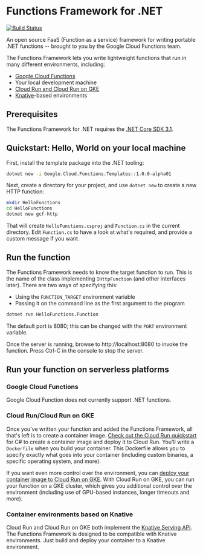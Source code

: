 # Functions Framework for .NET

[![Build Status](https://travis-ci.com/GoogleCloudPlatform/functions-framework-dotnet.svg?branch=master)](https://travis-ci.com/GoogleCloudPlatform/functions-framework-dotnet)

An open source FaaS (Function as a service) framework for writing portable
.NET functions -- brought to you by the Google Cloud Functions team.

The Functions Framework lets you write lightweight functions that run in many
different environments, including:

* [Google Cloud Functions](https://cloud.google.com/functions/)
* Your local development machine
* [Cloud Run and Cloud Run on GKE](https://cloud.google.com/run/)
* [Knative](https://github.com/knative/)-based environments

## Prerequisites

The Functions Framework for .NET requires the [.NET Core SDK 3.1](https://dotnet.microsoft.com/download).

## Quickstart: Hello, World on your local machine

First, install the template package into the .NET tooling:

```sh
dotnet new -i Google.Cloud.Functions.Templates::1.0.0-alpha01
```

Next, create a directory for your project, and use `dotnet new` to
create a new HTTP function:

```sh
mkdir HelloFunctions
cd HelloFunctions
dotnet new gcf-http
```

That will create `HelloFunctions.csproj` and `Function.cs` in
the current directory. Edit `Function.cs` to have a look at what's
required, and provide a custom message if you want.

## Run the function

The Functions Framework needs to know the target function to run.
This is the name of the class implementing `IHttpFunction` (and other interfaces later).
There are two ways of specifying this:

* Using the `FUNCTION_TARGET` environment variable
* Passing it on the command line as the first argument to the program

```sh
dotnet run HelloFunctions.Function
```

The default port is 8080; this can be changed with the `PORT`
environment variable.

Once the server is running, browse to http://localhost:8080 to
invoke the function. Press Ctrl-C in the console to stop the server.

## Run your function on serverless platforms

### Google Cloud Functions

Google Cloud Function does not currently support .NET functions.

### Cloud Run/Cloud Run on GKE

Once you've written your function and added the Functions Framework, all that's
left is to create a container image. [Check out the Cloud Run
quickstart](https://cloud.google.com/run/docs/quickstarts/build-and-deploy) for
C# to create a container image and deploy it to Cloud Run. You'll write a
`Dockerfile` when you build your container. This Dockerfile allows you to specify
exactly what goes into your container (including custom binaries, a specific
operating system, and more).

If you want even more control over the environment, you can [deploy your
container image to Cloud Run on
GKE](https://cloud.google.com/run/docs/quickstarts/prebuilt-deploy-gke). With
Cloud Run on GKE, you can run your function on a GKE cluster, which gives you
additional control over the environment (including use of GPU-based instances,
longer timeouts and more).

### Container environments based on Knative

Cloud Run and Cloud Run on GKE both implement the [Knative Serving
API](https://www.knative.dev/docs/). The Functions Framework is designed to be
compatible with Knative environments. Just build and deploy your container to a
Knative environment.
